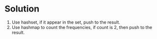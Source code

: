 # Solution
1. Use hashset, if it appear in the set, push to the result.
2. Use hashmap to count the frequencies, if count is 2, then push to the result.
